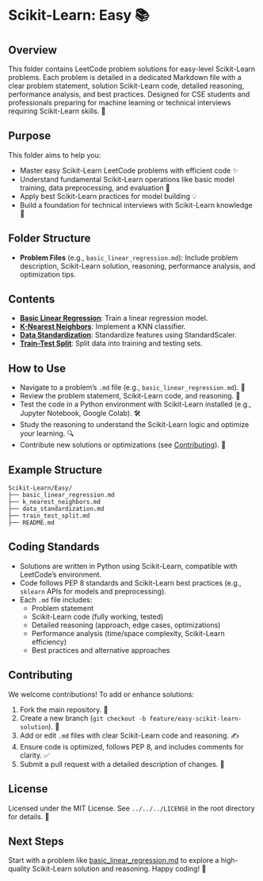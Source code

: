 # Scikit-Learn: Easy 📚

## Overview
This folder contains LeetCode problem solutions for easy-level Scikit-Learn problems. Each problem is detailed in a dedicated Markdown file with a clear problem statement, solution Scikit-Learn code, detailed reasoning, performance analysis, and best practices. Designed for CSE students and professionals preparing for machine learning or technical interviews requiring Scikit-Learn skills. 🚀

## Purpose
This folder aims to help you:
- Master easy Scikit-Learn LeetCode problems with efficient code ✨
- Understand fundamental Scikit-Learn operations like basic model training, data preprocessing, and evaluation 🧠
- Apply best Scikit-Learn practices for model building 💡
- Build a foundation for technical interviews with Scikit-Learn knowledge 🎯

## Folder Structure
- **Problem Files** (e.g., `basic_linear_regression.md`): Include problem description, Scikit-Learn solution, reasoning, performance analysis, and optimization tips.

## Contents
- **[Basic Linear Regression](./basic_linear_regression.md)**: Train a linear regression model.
- **[K-Nearest Neighbors](./k_nearest_neighbors.md)**: Implement a KNN classifier.
- **[Data Standardization](./data_standardization.md)**: Standardize features using StandardScaler.
- **[Train-Test Split](./train_test_split.md)**: Split data into training and testing sets.

## How to Use
- Navigate to a problem’s `.md` file (e.g., `basic_linear_regression.md`). 📂
- Review the problem statement, Scikit-Learn code, and reasoning. 📝
- Test the code in a Python environment with Scikit-Learn installed (e.g., Jupyter Notebook, Google Colab). 🛠️
- Study the reasoning to understand the Scikit-Learn logic and optimize your learning. 🔍
- Contribute new solutions or optimizations (see [Contributing](#contributing)). 🤗

## Example Structure
```
Scikit-Learn/Easy/
├── basic_linear_regression.md
├── k_nearest_neighbors.md
├── data_standardization.md
├── train_test_split.md
├── README.md
```

## Coding Standards
- Solutions are written in Python using Scikit-Learn, compatible with LeetCode’s environment.
- Code follows PEP 8 standards and Scikit-Learn best practices (e.g., `sklearn` APIs for models and preprocessing).
- Each `.md` file includes:
  - Problem statement
  - Scikit-Learn code (fully working, tested)
  - Detailed reasoning (approach, edge cases, optimizations)
  - Performance analysis (time/space complexity, Scikit-Learn efficiency)
  - Best practices and alternative approaches

## Contributing
We welcome contributions! To add or enhance solutions:
1. Fork the main repository. 🍴
2. Create a new branch (`git checkout -b feature/easy-scikit-learn-solution`). 🌿
3. Add or edit `.md` files with clear Scikit-Learn code and reasoning. ✍️
4. Ensure code is optimized, follows PEP 8, and includes comments for clarity. ✅
5. Submit a pull request with a detailed description of changes. 🚀

## License
Licensed under the MIT License. See `../../../LICENSE` in the root directory for details. 📜

## Next Steps
Start with a problem like [basic_linear_regression.md](./basic_linear_regression.md) to explore a high-quality Scikit-Learn solution and reasoning. Happy coding! 🌟